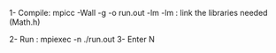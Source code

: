 1- Compile: mpicc -Wall -g -o run.out <filename> -lm
-lm : link the libraries needed (Math.h)

2- Run : mpiexec -n <number of processes> ./run.out
3- Enter N